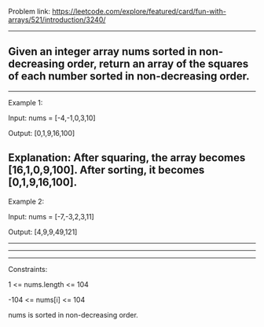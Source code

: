 Problem link: https://leetcode.com/explore/featured/card/fun-with-arrays/521/introduction/3240/

---
Given an integer array nums sorted in non-decreasing order, return an array of the squares of each number sorted in non-decreasing order.
-
---
Example 1:

Input: nums = [-4,-1,0,3,10]

Output: [0,1,9,16,100]

Explanation: After squaring, the array becomes [16,1,0,9,100].
After sorting, it becomes [0,1,9,16,100].
---
Example 2:

Input: nums = [-7,-3,2,3,11]

Output: [4,9,9,49,121]

---
---
---
Constraints:

1 <= nums.length <= 104

-104 <= nums[i] <= 104

nums is sorted in non-decreasing order.